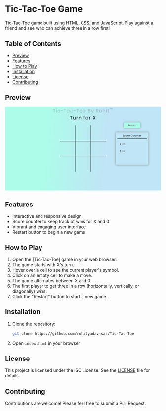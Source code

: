 # Tic-Tac-Toe Game
   Tic-Tac-Toe game built using HTML, CSS, and JavaScript. Play against a friend and see who can achieve three in a row first!

## Table of Contents
- [Preview](#preview)
- [Features](#features)
- [How to Play](#how-to-play)
- [Installation](#installation)
- [License](#license)
- [Contributing](#contributing)

## Preview
![preview.png](./assets/preview.png?raw=true)

## Features

- Interactive and responsive design
- Score counter to keep track of wins for X and 0
- Vibrant and engaging user interface
- Restart button to begin a new game

## How to Play

1. Open the [Tic-Tac-Toe] game in your web browser.
2. The game starts with X's turn.
3. Hover over a cell to see the current player's symbol.
4. Click on an empty cell to make a move.
5. The game alternates between X and 0.
6. The first player to get three in a row (horizontally, vertically, or diagonally) wins.
7. Click the "Restart" button to start a new game.

## Installation

1. Clone the repository:
    ```bash
   git clone https://github.com/rohityadav-sas/Tic-Tac-Toe

3. Open ```index.html``` in your browser

## License

This project is licensed under the ISC License. See the [LICENSE](./LICENSE) file for details.

## Contributing

Contributions are welcome! Please feel free to submit a Pull Request.
